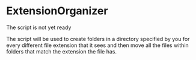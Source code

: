 # ExtensionOrganizer

The script is not yet ready

The script will be used to create folders in a directory specified by you for every different file extension that it sees and then move all the files within folders that match the extension the file has.
